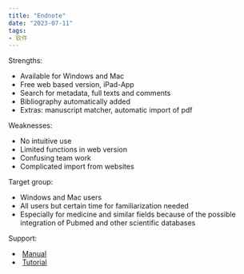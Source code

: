 ```yaml
---
title: "Endnote"
date: "2023-07-11"
tags:
- 软件
---
```


Strengths:

- Available for Windows and Mac
- Free web based version, iPad-App
- Search for metadata, full texts and comments
- Bibliography automatically added
- Extras: manuscript matcher, automatic import of pdf

Weaknesses:

- No intuitive use
- Limited functions in web version
- Confusing team work
- Complicated import from websites

Target group:

- Windows and Mac users
- All users but certain time for familiarization needed
- Especially for medicine and similar fields because of the possible integration of Pubmed and other scientific databases

Support:

-  [Manual](http://endnote.com/training/mats/enuserguide/eng/endnote7/enguide-full.pdf)
-  [Tutorial](https://www.youtube.com/watch?v=S3xo6ZjBV6U)